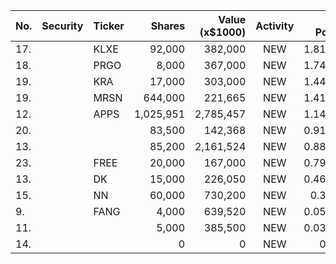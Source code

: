 No. | Security | Ticker | Shares | Value (x$1000) | Activity | % Port
|--- | --- | --- | ---:| ---:|:---:| ---:|
 17.||KLXE</a>|92,000|382,000|NEW|1.81%|<a href=rel="bookmark"></a>
18.||PRGO</a>|8,000|367,000|NEW|1.74%|<a href=rel="bookmark"></a>
19.||KRA</a>|17,000|303,000|NEW|1.44%|<a href=rel="bookmark"></a>
19.||MRSN</a>|644,000|221,665|NEW|1.41%|<a href=rel="bookmark"></a>
12.||APPS</a>|1,025,951|2,785,457|NEW|1.14%|<a href=rel="bookmark"></a>
20.|||83,500|142,368|NEW|0.91%|rel="bookmark"></a>
13.|||85,200|2,161,524|NEW|0.88%|rel="bookmark"></a>
23.||FREE</a>|20,000|167,000|NEW|0.79%|<a href=rel="bookmark"></a>
13.||DK</a>|15,000|226,050|NEW|0.46%|<a href=rel="bookmark"></a>
15.||NN</a>|60,000|730,200|NEW|0.3%|<a href=rel="bookmark"></a>
9.||FANG</a>|4,000|639,520|NEW|0.05%|<a href=rel="bookmark"></a>
11.|||5,000|385,500|NEW|0.03%|rel="bookmark"></a>
14.|||0|0|NEW|0%|rel="bookmark"></a>
